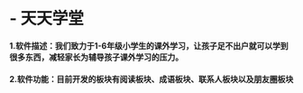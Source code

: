 # - 天天学堂
####  1.软件描述：我们致力于1-6年级小学生的课外学习，让孩子足不出户就可以学到很多东西，减轻家长为辅导孩子课外学习的压力。
####  2.软件功能：目前开发的板块有阅读板块、成语板块、联系人板块以及朋友圈板块
